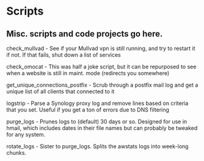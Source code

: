 # Scripts
Misc. scripts and code projects go here.
------------------

check_mullvad - See if your Mullvad vpn is still running, and try to restart it if not. If that fails, shut down a list of services

check_omocat - This was half a joke script, but it can be repurposed to see when a website is still in maint. mode (redirects you somewhere)

get_unique_connections_postfix - Scrub through a postfix mail log and get a unique list of all clients that connected to it

logstrip - Parse a Synology proxy log and remove lines based on criteria that you set. Useful if you get a ton of errors due to DNS filtering

purge_logs - Prunes logs to (default) 30 days or so. Designed for use in hmail, which includes dates in their file names but can probably be tweaked for any system.

rotate_logs - Sister to purge_logs. Splits the awstats logs into week-long chunks.
